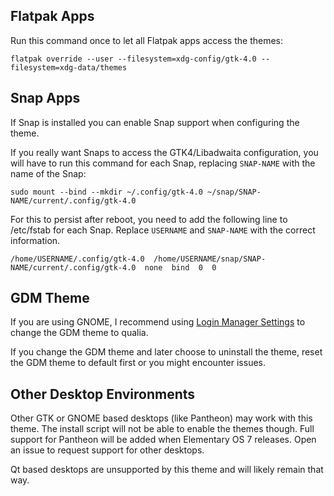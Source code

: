 ## Flatpak Apps
Run this command once to let all Flatpak apps access the themes:
```
flatpak override --user --filesystem=xdg-config/gtk-4.0 --filesystem=xdg-data/themes
```

## Snap Apps
If Snap is installed you can enable Snap support when configuring the theme.

If you really want Snaps to access the GTK4/Libadwaita configuration, you will have to run this command for each Snap, replacing `SNAP-NAME` with the name of the Snap:
```
sudo mount --bind --mkdir ~/.config/gtk-4.0 ~/snap/SNAP-NAME/current/.config/gtk-4.0
```
For this to persist after reboot, you need to add the following line to /etc/fstab for each Snap. Replace `USERNAME` and `SNAP-NAME` with the correct information.
```
/home/USERNAME/.config/gtk-4.0  /home/USERNAME/snap/SNAP-NAME/current/.config/gtk-4.0  none  bind  0  0
```

## GDM Theme
If you are using GNOME, I recommend using [Login Manager Settings](https://github.com/realmazharhussain/gdm-settings) to change the GDM theme to qualia.

If you change the GDM theme and later choose to uninstall the theme, reset the GDM theme to default first or you might encounter issues.

## Other Desktop Environments
Other GTK or GNOME based desktops (like Pantheon) may work with this theme. The install script will not be able to enable the themes though. Full support for Pantheon will be added when Elementary OS 7 releases. Open an issue to request support for other desktops.

Qt based desktops are unsupported by this theme and will likely remain that way.